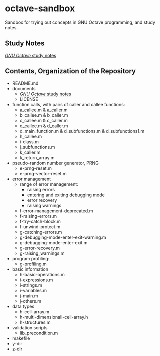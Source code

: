# octave-sandbox

Sandbox for trying out concepts in GNU Octave programming, and study notes.

##	Study Notes

[*GNU Octave* study notes](https://github.com/eda-ricercatore/octave-sandbox/blob/main/documents/gnu-octave.md)


##	Contents, Organization of the Repository

+ README.md
+ documents
	- [*GNU Octave* study notes](https://github.com/eda-ricercatore/octave-sandbox/blob/main/documents/gnu-octave.md)
	- LICENSE
+ function calls, with pairs of caller and callee functions:
	- a_callee.m & a_caller.m
	- b_callee.m & b_caller.m
	- c_callee.m & c_caller.m
	- d_callee.m & d_caller.m
	- d_main_function.m & d_subfunctions.m & d_subfunctions1.m
	- h_callee.m
	- i-class.m
	- j_subfunctions.m
	- k_caller.m
	- k_return_array.m
+ pseudo-random number generator, PRNG
	- e-prng-reset.m
	- e-prng-vector-reset.m
+ error management
	- range of error management:
		* raising errors
		* entering and exiting debugging mode
		* error recovery
		* raising warnings
	- f-error-management-deprecated.m
	- f-raising-errors.m
	- f-try-catch-block.m
	- f-unwind-protect.m
	- g-catching-errors.m
	- g-debugging-mode-enter-exit-warning.m
	- g-debugging-mode-enter-exit.m
	- g-error-recovery.m
	- g-raising_warnings.m
+ program profiling:
	- g-profiling.m
+ basic information
	- h-basic-operations.m
	- i-expressions.m
	- i-strings.m
	- i-variables.m
	- j-main.m
	- j-others.m
+ data types
	- h-cell-array.m
	- h-multi-dimensionall-cell-array.h
	- h-structures.m
+ validation scripts
	- lib_precondition.m
+ makefile
+ y-dir
+ z-dir


